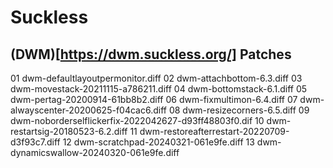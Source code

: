 # Suckless

## (DWM)[https://dwm.suckless.org/] Patches
01 dwm-defaultlayoutpermonitor.diff
02 dwm-attachbottom-6.3.diff
03 dwm-movestack-20211115-a786211.diff
04 dwm-bottomstack-6.1.diff
05 dwm-pertag-20200914-61bb8b2.diff
06 dwm-fixmultimon-6.4.diff
07 dwm-alwayscenter-20200625-f04cac6.diff
08 dwm-resizecorners-6.5.diff
09 dwm-noborderselflickerfix-2022042627-d93ff48803f0.dif
10 dwm-restartsig-20180523-6.2.diff
11 dwm-restoreafterrestart-20220709-d3f93c7.diff
12 dwm-scratchpad-20240321-061e9fe.diff
13 dwm-dynamicswallow-20240320-061e9fe.diff
